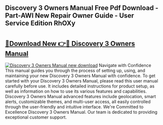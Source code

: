 ## Discovery 3 Owners Manual Free Pdf Download - Part-AWI New Repair Owner Guide - User Service Edition RhOXy

# <h2><a href="http://cf14309.oget.top/?id=Discovery+3+Owners+Manual">🔗Download New 👉🔴 Discovery 3 Owners Manual</a></h2>

[![Discovery 3 Owners Manual new download](https://i.imgur.com/5g1atiW.png)](http://cf14309.oget.top/?id=Discovery+3+Owners+Manual)
Navigate with Confidence This manual guides you through the process of setting up, using, and maintaining your new Discovery 3 Owners Manual with confidence. To get started with your Discovery 3 Owners Manual, please read this user manual carefully before use. It includes detailed instructions for product setup, as well as information on how to use its various features and capabilities. Discovery 3 Owners Manual advanced features include geolocation, smart alerts, customizable themes, and multi-user access, all easily controlled through the user-friendly and intuitive interface. We're Committed to Excellence Discovery 3 Owners Manual. Our team is dedicated to providing exceptional customer support.
